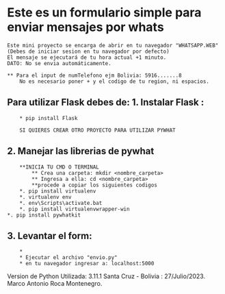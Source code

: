 # Este es un formulario simple para enviar mensajes por whats
    Este mini proyecto se encarga de abrir en tu navegador "WHATSAPP.WEB" (Debes de iniciar sesion en tu navegador por defecto)
    El mensaje se ejecutará de tu hora actual +1 minuto.
    DATO: No se envia automáticamente.

    ** Para el input de numTelefono ejm Bolivia: 5916.......8
        No es necesario poner + y el codigo de tu region, ni espacios.
## Para utilizar Flask debes de:  1. Instalar Flask : 
        * pip install Flask

        SI QUIERES CREAR OTRO PROYECTO PARA UTILIZAR PYWHAT
  ##  2. Manejar las librerias de pywhat
        **INICIA TU CMD O TERMINAL
            ** Crea una carpeta: mkdir <nombre_carpeta>
            ** Ingresa a ella: cd <nombre_carpeta>
            **procede a copiar los siguientes codigos
        *. pip install virtualenv
        *. virtualenv env
        *. env\Scripts\activate.bat
        *. pip install virtualenvwrapper-win
	*. pip install pywhatkit

   ## 3. Levantar el form:
        * 
        * Ejecutar el archivo "envio.py"
        * en tu navegador ingresar a: localhost:5000
Version de Python Utilizada: 3.11.1
Santa Cruz - Bolivia : 27/Julio/2023.
Marco Antonio Roca Montenegro.
